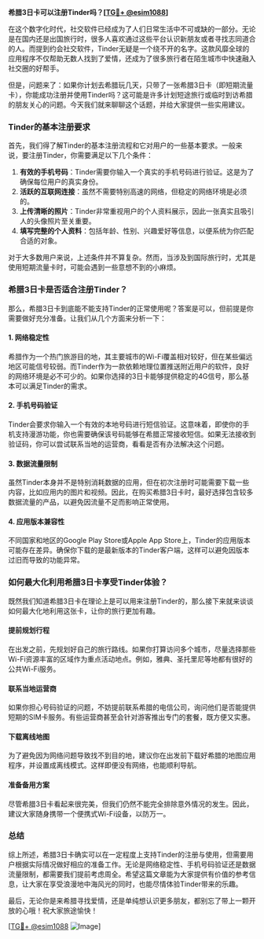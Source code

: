 **希腊3日卡可以注册Tinder吗？[[TG💪+ @esim1088](https://t.me/s/esim1088)]**

在这个数字化时代，社交软件已经成为了人们日常生活中不可或缺的一部分。无论是在国内还是出国旅行时，很多人喜欢通过这些平台认识新朋友或者寻找志同道合的人。而提到约会社交软件，Tinder无疑是一个绕不开的名字。这款风靡全球的应用程序不仅帮助无数人找到了爱情，还成为了很多旅行者在陌生城市中快速融入社交圈的好帮手。

但是，问题来了：如果你计划去希腊玩几天，只带了一张希腊3日卡（即短期流量卡），你能成功注册并使用Tinder吗？这可能是许多计划短途旅行或临时到访希腊的朋友关心的问题。今天我们就来聊聊这个话题，并给大家提供一些实用建议。

### Tinder的基本注册要求

首先，我们得了解Tinder的基本注册流程和它对用户的一些基本要求。一般来说，要注册Tinder，你需要满足以下几个条件：

1. **有效的手机号码**：Tinder需要你输入一个真实的手机号码进行验证。这是为了确保每位用户的真实身份。
2. **活跃的互联网连接**：虽然不需要特别高速的网络，但稳定的网络环境是必须的。
3. **上传清晰的照片**：Tinder非常重视用户的个人资料展示，因此一张真实且吸引人的头像照片至关重要。
4. **填写完整的个人资料**：包括年龄、性别、兴趣爱好等信息，以便系统为你匹配合适的对象。

对于大多数用户来说，上述条件并不算复杂。然而，当涉及到国际旅行时，尤其是使用短期流量卡时，可能会遇到一些意想不到的小麻烦。

### 希腊3日卡是否适合注册Tinder？

那么，希腊3日卡到底能不能支持Tinder的正常使用呢？答案是可以，但前提是你需要做好充分准备。让我们从几个方面来分析一下：

#### 1. 网络稳定性
希腊作为一个热门旅游目的地，其主要城市的Wi-Fi覆盖相对较好，但在某些偏远地区可能信号较弱。而Tinder作为一款依赖地理位置推送附近用户的软件，良好的网络环境是必不可少的。如果你选择的3日卡能够提供稳定的4G信号，那么基本可以满足Tinder的需求。

#### 2. 手机号码验证
Tinder会要求你输入一个有效的本地号码进行短信验证。这意味着，即使你的手机支持漫游功能，你也需要确保该号码能够在希腊正常接收短信。如果无法接收到验证码，你可以尝试联系当地的运营商，看看是否有办法解决这个问题。

#### 3. 数据流量限制
虽然Tinder本身并不是特别消耗数据的应用，但在初次注册时可能需要下载一些内容，比如应用内的图片和视频。因此，在购买希腊3日卡时，最好选择包含较多数据流量的产品，以避免因流量不足而影响正常使用。

#### 4. 应用版本兼容性
不同国家和地区的Google Play Store或Apple App Store上，Tinder的应用版本可能存在差异。确保你下载的是最新版本的Tinder客户端，这样可以避免因版本过旧而导致的功能异常。

### 如何最大化利用希腊3日卡享受Tinder体验？

既然我们知道希腊3日卡在理论上是可以用来注册Tinder的，那么接下来就来谈谈如何最大化地利用这张卡，让你的旅行更加有趣。

#### 提前规划行程
在出发之前，先规划好自己的旅行路线。如果你打算访问多个城市，尽量选择那些Wi-Fi资源丰富的区域作为重点活动地点。例如，雅典、圣托里尼等地都有很好的公共Wi-Fi服务。

#### 联系当地运营商
如果你担心号码验证的问题，不妨提前联系希腊的电信公司，询问他们是否能提供短期的SIM卡服务。有些运营商甚至会针对游客推出专门的套餐，既方便又实惠。

#### 下载离线地图
为了避免因为网络问题导致找不到目的地，建议你在出发前下载好希腊的地图应用程序，并设置成离线模式。这样即便没有网络，也能顺利导航。

#### 准备备用方案
尽管希腊3日卡看起来很完美，但我们仍然不能完全排除意外情况的发生。因此，建议大家随身携带一个便携式Wi-Fi设备，以防万一。

### 总结

综上所述，希腊3日卡确实可以在一定程度上支持Tinder的注册与使用，但需要用户根据实际情况做好相应的准备工作。无论是网络稳定性、手机号码验证还是数据流量限制，都需要我们提前考虑周全。希望这篇文章能为大家提供有价值的参考信息，让大家在享受浪漫地中海风光的同时，也能尽情体验Tinder带来的乐趣。

最后，无论你是来希腊寻找爱情，还是单纯想认识更多朋友，都别忘了带上一颗开放的心哦！祝大家旅途愉快！

[[TG💪+ @esim1088](https://t.me/s/esim1088) ![Image](https://i.postimg.cc/4NQfJmqS/Snipaste-2025-05-13-00-14-12.png)]